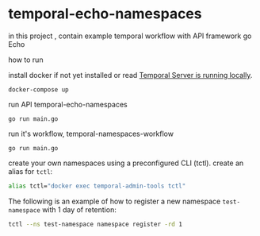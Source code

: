 # temporal-echo-namespaces

in this project , contain example temporal workflow with API framework go Echo 

how to run 

install docker if not yet installed
or read [Temporal Server is running locally](https://docs.temporal.io/docs/server/quick-install).

```
docker-compose up 
```

run API temporal-echo-namespaces
```
go run main.go
```

run it's workflow, temporal-namespaces-workflow

```
go run main.go
```

create your own namespaces using a preconfigured CLI (tctl).
create an alias for `tctl`:

```bash
alias tctl="docker exec temporal-admin-tools tctl"
```

The following is an example of how to register a new namespace `test-namespace` with 1 day of retention:
```bash
tctl --ns test-namespace namespace register -rd 1
```